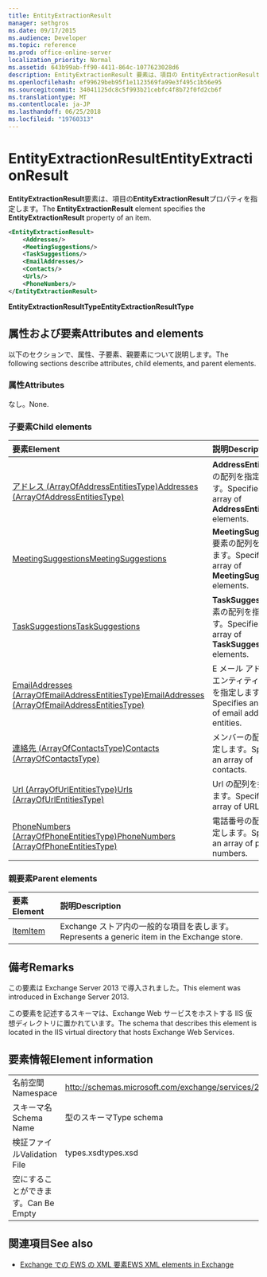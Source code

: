 ```yaml
---
title: EntityExtractionResult
manager: sethgros
ms.date: 09/17/2015
ms.audience: Developer
ms.topic: reference
ms.prod: office-online-server
localization_priority: Normal
ms.assetid: 643b99ab-ff90-4411-864c-1077623028d6
description: EntityExtractionResult 要素は、項目の EntityExtractionResult プロパティを指定します。
ms.openlocfilehash: ef99629beb95f1e1123569fa99e3f495c1b56e95
ms.sourcegitcommit: 34041125dc8c5f993b21cebfc4f8b72f0fd2cb6f
ms.translationtype: MT
ms.contentlocale: ja-JP
ms.lasthandoff: 06/25/2018
ms.locfileid: "19760313"
---
```

# <a name="entityextractionresult"></a><span data-ttu-id="b3277-103">EntityExtractionResult</span><span class="sxs-lookup"><span data-stu-id="b3277-103">EntityExtractionResult</span></span>

<span data-ttu-id="b3277-104">**EntityExtractionResult**要素は、項目の**EntityExtractionResult**プロパティを指定します。</span><span class="sxs-lookup"><span data-stu-id="b3277-104">The **EntityExtractionResult** element specifies the **EntityExtractionResult** property of an item.</span></span> 
  
```XML
<EntityExtractionResult>
    <Addresses/>
    <MeetingSuggestions/>
    <TaskSuggestions/>
    <EmailAddresses/>
    <Contacts/>
    <Urls/>
    <PhoneNumbers/>
</EntityExtractionResult>
```

 <span data-ttu-id="b3277-105">**EntityExtractionResultType**</span><span class="sxs-lookup"><span data-stu-id="b3277-105">**EntityExtractionResultType**</span></span>
## <a name="attributes-and-elements"></a><span data-ttu-id="b3277-106">属性および要素</span><span class="sxs-lookup"><span data-stu-id="b3277-106">Attributes and elements</span></span>

<span data-ttu-id="b3277-107">以下のセクションで、属性、子要素、親要素について説明します。</span><span class="sxs-lookup"><span data-stu-id="b3277-107">The following sections describe attributes, child elements, and parent elements.</span></span>
  
### <a name="attributes"></a><span data-ttu-id="b3277-108">属性</span><span class="sxs-lookup"><span data-stu-id="b3277-108">Attributes</span></span>

<span data-ttu-id="b3277-109">なし。</span><span class="sxs-lookup"><span data-stu-id="b3277-109">None.</span></span>
  
### <a name="child-elements"></a><span data-ttu-id="b3277-110">子要素</span><span class="sxs-lookup"><span data-stu-id="b3277-110">Child elements</span></span>

|<span data-ttu-id="b3277-111">**要素**</span><span class="sxs-lookup"><span data-stu-id="b3277-111">**Element**</span></span>|<span data-ttu-id="b3277-112">**説明**</span><span class="sxs-lookup"><span data-stu-id="b3277-112">**Description**</span></span>|
|:-----|:-----|
|[<span data-ttu-id="b3277-113">アドレス (ArrayOfAddressEntitiesType)</span><span class="sxs-lookup"><span data-stu-id="b3277-113">Addresses (ArrayOfAddressEntitiesType)</span></span>](addresses-arrayofaddressentitiestype.md) <br/> |<span data-ttu-id="b3277-114">**AddressEntity**要素の配列を指定します。</span><span class="sxs-lookup"><span data-stu-id="b3277-114">Specifies an array of **AddressEntity** elements.</span></span>  <br/> |
|[<span data-ttu-id="b3277-115">MeetingSuggestions</span><span class="sxs-lookup"><span data-stu-id="b3277-115">MeetingSuggestions</span></span>](meetingsuggestions.md) <br/> |<span data-ttu-id="b3277-116">**MeetingSuggestion**要素の配列を指定します。</span><span class="sxs-lookup"><span data-stu-id="b3277-116">Specifies an array of **MeetingSuggestion** elements.</span></span>  <br/> |
|[<span data-ttu-id="b3277-117">TaskSuggestions</span><span class="sxs-lookup"><span data-stu-id="b3277-117">TaskSuggestions</span></span>](tasksuggestions.md) <br/> |<span data-ttu-id="b3277-118">**TaskSuggestion**要素の配列を指定します。</span><span class="sxs-lookup"><span data-stu-id="b3277-118">Specifies an array of **TaskSuggestion** elements.</span></span>  <br/> |
|[<span data-ttu-id="b3277-119">EmailAddresses (ArrayOfEmailAddressEntitiesType)</span><span class="sxs-lookup"><span data-stu-id="b3277-119">EmailAddresses (ArrayOfEmailAddressEntitiesType)</span></span>](emailaddresses-arrayofemailaddressentitiestype.md) <br/> |<span data-ttu-id="b3277-120">E メール アドレスのエンティティの配列を指定します。</span><span class="sxs-lookup"><span data-stu-id="b3277-120">Specifies an array of email address entities.</span></span>  <br/> |
|[<span data-ttu-id="b3277-121">連絡先 (ArrayOfContactsType)</span><span class="sxs-lookup"><span data-stu-id="b3277-121">Contacts (ArrayOfContactsType)</span></span>](contacts-arrayofcontactstype.md) <br/> |<span data-ttu-id="b3277-122">メンバーの配列を指定します。</span><span class="sxs-lookup"><span data-stu-id="b3277-122">Specifies an array of contacts.</span></span>  <br/> |
|[<span data-ttu-id="b3277-123">Url (ArrayOfUrlEntitiesType)</span><span class="sxs-lookup"><span data-stu-id="b3277-123">Urls (ArrayOfUrlEntitiesType)</span></span>](urls-arrayofurlentitiestype.md) <br/> |<span data-ttu-id="b3277-124">Url の配列を指定します。</span><span class="sxs-lookup"><span data-stu-id="b3277-124">Specifies an array of URLs.</span></span>  <br/> |
|[<span data-ttu-id="b3277-125">PhoneNumbers (ArrayOfPhoneEntitiesType)</span><span class="sxs-lookup"><span data-stu-id="b3277-125">PhoneNumbers (ArrayOfPhoneEntitiesType)</span></span>](phonenumbers-arrayofphoneentitiestype.md) <br/> |<span data-ttu-id="b3277-126">電話番号の配列を指定します。</span><span class="sxs-lookup"><span data-stu-id="b3277-126">Specifies an array of phone numbers.</span></span>  <br/> |
   
### <a name="parent-elements"></a><span data-ttu-id="b3277-127">親要素</span><span class="sxs-lookup"><span data-stu-id="b3277-127">Parent elements</span></span>

|<span data-ttu-id="b3277-128">**要素**</span><span class="sxs-lookup"><span data-stu-id="b3277-128">**Element**</span></span>|<span data-ttu-id="b3277-129">**説明**</span><span class="sxs-lookup"><span data-stu-id="b3277-129">**Description**</span></span>|
|:-----|:-----|
|[<span data-ttu-id="b3277-130">Item</span><span class="sxs-lookup"><span data-stu-id="b3277-130">Item</span></span>](item.md) <br/> |<span data-ttu-id="b3277-131">Exchange ストア内の一般的な項目を表します。</span><span class="sxs-lookup"><span data-stu-id="b3277-131">Represents a generic item in the Exchange store.</span></span>  <br/> |
   
## <a name="remarks"></a><span data-ttu-id="b3277-132">備考</span><span class="sxs-lookup"><span data-stu-id="b3277-132">Remarks</span></span>

<span data-ttu-id="b3277-133">この要素は Exchange Server 2013 で導入されました。</span><span class="sxs-lookup"><span data-stu-id="b3277-133">This element was introduced in Exchange Server 2013.</span></span>
  
<span data-ttu-id="b3277-134">この要素を記述するスキーマは、Exchange Web サービスをホストする IIS 仮想ディレクトリに置かれています。</span><span class="sxs-lookup"><span data-stu-id="b3277-134">The schema that describes this element is located in the IIS virtual directory that hosts Exchange Web Services.</span></span>
  
## <a name="element-information"></a><span data-ttu-id="b3277-135">要素情報</span><span class="sxs-lookup"><span data-stu-id="b3277-135">Element information</span></span>

|||
|:-----|:-----|
|<span data-ttu-id="b3277-136">名前空間</span><span class="sxs-lookup"><span data-stu-id="b3277-136">Namespace</span></span>  <br/> |http://schemas.microsoft.com/exchange/services/2006/types  <br/> |
|<span data-ttu-id="b3277-137">スキーマ名</span><span class="sxs-lookup"><span data-stu-id="b3277-137">Schema Name</span></span>  <br/> |<span data-ttu-id="b3277-138">型のスキーマ</span><span class="sxs-lookup"><span data-stu-id="b3277-138">Type schema</span></span>  <br/> |
|<span data-ttu-id="b3277-139">検証ファイル</span><span class="sxs-lookup"><span data-stu-id="b3277-139">Validation File</span></span>  <br/> |<span data-ttu-id="b3277-140">types.xsd</span><span class="sxs-lookup"><span data-stu-id="b3277-140">types.xsd</span></span>  <br/> |
|<span data-ttu-id="b3277-141">空にすることができます。</span><span class="sxs-lookup"><span data-stu-id="b3277-141">Can Be Empty</span></span>  <br/> ||
   
## <a name="see-also"></a><span data-ttu-id="b3277-142">関連項目</span><span class="sxs-lookup"><span data-stu-id="b3277-142">See also</span></span>



- [<span data-ttu-id="b3277-143">Exchange での EWS の XML 要素</span><span class="sxs-lookup"><span data-stu-id="b3277-143">EWS XML elements in Exchange</span></span>](ews-xml-elements-in-exchange.md)

